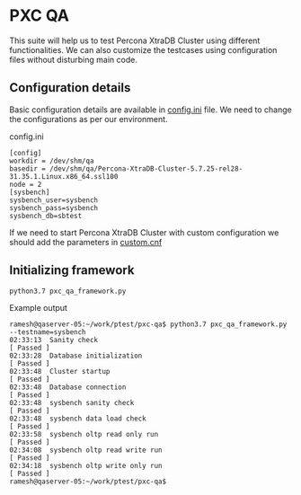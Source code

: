 PXC QA
==============================================================================

This suite will help us to test Percona XtraDB Cluster using different functionalities. We can also customize the testcases 
using configuration files without disturbing main code.

Configuration details
------------------------------------------------------------------------------

Basic configuration details are available in [config.ini](./config.ini) file. We need to change the configurations as per our environment.

config.ini
```
[config]
workdir = /dev/shm/qa
basedir = /dev/shm/qa/Percona-XtraDB-Cluster-5.7.25-rel28-31.35.1.Linux.x86_64.ssl100
node = 2
[sysbench]
sysbench_user=sysbench
sysbench_pass=sysbench
sysbench_db=sbtest
```

If we need to start Percona XtraDB Cluster with custom configuration we should add the parameters in [custom.cnf](./conf/custom.cnf)

Initializing framework
--------------------------------------------

`python3.7 pxc_qa_framework.py`

Example output
```
ramesh@qaserver-05:~/work/ptest/pxc-qa$ python3.7 pxc_qa_framework.py --testname=sysbench
02:33:13  Sanity check                                                [ Passed ]
02:33:28  Database initialization                                     [ Passed ]
02:33:48  Cluster startup                                             [ Passed ]
02:33:48  Database connection                                         [ Passed ]
02:33:48  sysbench sanity check                                       [ Passed ]
02:33:48  sysbench data load check                                    [ Passed ]
02:33:58  sysbench oltp read only run                                 [ Passed ]
02:34:08  sysbench oltp read write run                                [ Passed ]
02:34:18  sysbench oltp write only run                                [ Passed ]
ramesh@qaserver-05:~/work/ptest/pxc-qa$
```

